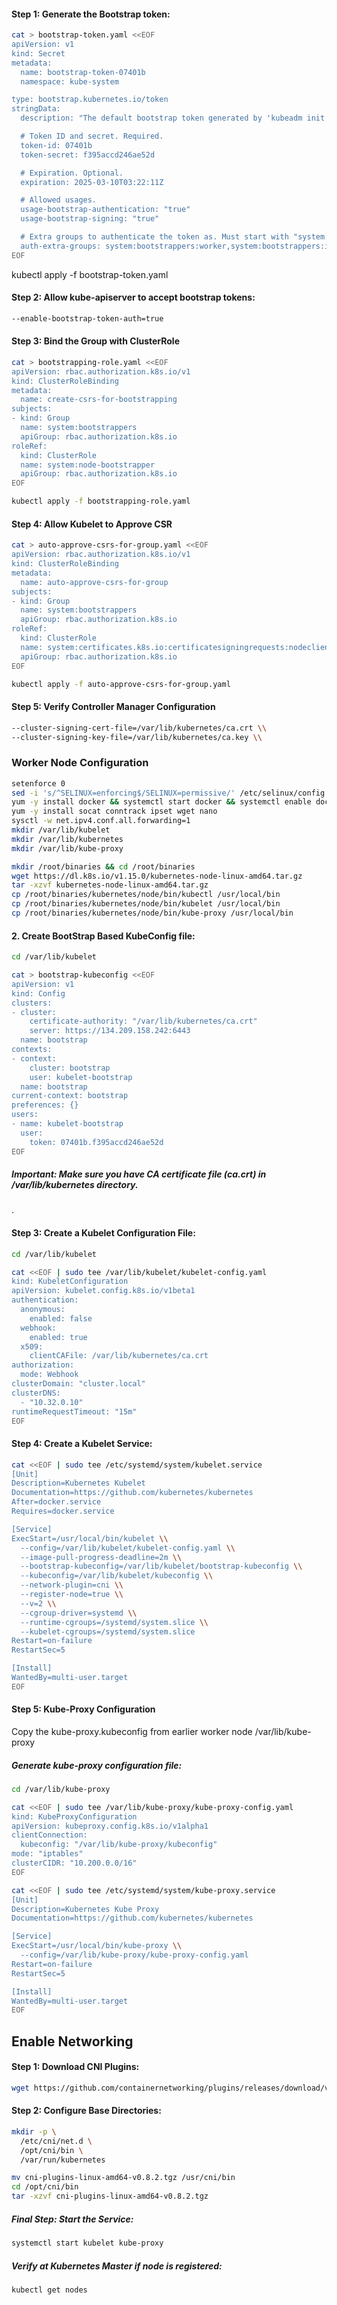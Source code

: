 #### Step 1: Generate the Bootstrap token:
```sh
cat > bootstrap-token.yaml <<EOF
apiVersion: v1
kind: Secret
metadata:
  name: bootstrap-token-07401b
  namespace: kube-system

type: bootstrap.kubernetes.io/token
stringData:
  description: "The default bootstrap token generated by 'kubeadm init'."

  # Token ID and secret. Required.
  token-id: 07401b
  token-secret: f395accd246ae52d

  # Expiration. Optional.
  expiration: 2025-03-10T03:22:11Z

  # Allowed usages.
  usage-bootstrap-authentication: "true"
  usage-bootstrap-signing: "true"

  # Extra groups to authenticate the token as. Must start with "system:bootstrappers:"
  auth-extra-groups: system:bootstrappers:worker,system:bootstrappers:ingress
EOF
```
kubectl apply -f bootstrap-token.yaml 
 
#### Step 2: Allow kube-apiserver to accept bootstrap tokens:
```sh
--enable-bootstrap-token-auth=true
```
#### Step 3: Bind the Group with ClusterRole
```sh
cat > bootstrapping-role.yaml <<EOF
apiVersion: rbac.authorization.k8s.io/v1
kind: ClusterRoleBinding
metadata:
  name: create-csrs-for-bootstrapping
subjects:
- kind: Group
  name: system:bootstrappers
  apiGroup: rbac.authorization.k8s.io
roleRef:
  kind: ClusterRole
  name: system:node-bootstrapper
  apiGroup: rbac.authorization.k8s.io
EOF
```
```sh
kubectl apply -f bootstrapping-role.yaml
```

#### Step 4: Allow Kubelet to Approve CSR
```sh
cat > auto-approve-csrs-for-group.yaml <<EOF
apiVersion: rbac.authorization.k8s.io/v1
kind: ClusterRoleBinding
metadata:
  name: auto-approve-csrs-for-group
subjects:
- kind: Group
  name: system:bootstrappers
  apiGroup: rbac.authorization.k8s.io
roleRef:
  kind: ClusterRole
  name: system:certificates.k8s.io:certificatesigningrequests:nodeclient
  apiGroup: rbac.authorization.k8s.io
EOF
```
```sh
kubectl apply -f auto-approve-csrs-for-group.yaml
```
#### Step 5: Verify Controller Manager Configuration
```sh
--cluster-signing-cert-file=/var/lib/kubernetes/ca.crt \\
--cluster-signing-key-file=/var/lib/kubernetes/ca.key \\
```

### Worker Node Configuration 
```sh
setenforce 0
sed -i 's/^SELINUX=enforcing$/SELINUX=permissive/' /etc/selinux/config
yum -y install docker && systemctl start docker && systemctl enable docker
yum -y install socat conntrack ipset wget nano
sysctl -w net.ipv4.conf.all.forwarding=1
mkdir /var/lib/kubelet
mkdir /var/lib/kubernetes
mkdir /var/lib/kube-proxy

mkdir /root/binaries && cd /root/binaries
wget https://dl.k8s.io/v1.15.0/kubernetes-node-linux-amd64.tar.gz
tar -xzvf kubernetes-node-linux-amd64.tar.gz
cp /root/binaries/kubernetes/node/bin/kubectl /usr/local/bin
cp /root/binaries/kubernetes/node/bin/kubelet /usr/local/bin
cp /root/binaries/kubernetes/node/bin/kube-proxy /usr/local/bin
```
#### 2. Create BootStrap Based KubeConfig file:
```sh
cd /var/lib/kubelet
```
```sh
cat > bootstrap-kubeconfig <<EOF
apiVersion: v1
kind: Config
clusters:
- cluster:
    certificate-authority: "/var/lib/kubernetes/ca.crt"
    server: https://134.209.158.242:6443
  name: bootstrap
contexts:
- context:
    cluster: bootstrap
    user: kubelet-bootstrap
  name: bootstrap
current-context: bootstrap
preferences: {}
users:
- name: kubelet-bootstrap
  user:
    token: 07401b.f395accd246ae52d
EOF
```
##### Important: Make sure you have CA certificate file (ca.crt) in /var/lib/kubernetes directory.
.

#### Step 3: Create a Kubelet Configuration File:
```sh
cd /var/lib/kubelet
```
```sh
cat <<EOF | sudo tee /var/lib/kubelet/kubelet-config.yaml
kind: KubeletConfiguration
apiVersion: kubelet.config.k8s.io/v1beta1
authentication:
  anonymous:
    enabled: false
  webhook:
    enabled: true
  x509:
    clientCAFile: /var/lib/kubernetes/ca.crt
authorization:
  mode: Webhook
clusterDomain: "cluster.local"
clusterDNS:
  - "10.32.0.10"
runtimeRequestTimeout: "15m"
EOF
```

#### Step 4: Create a Kubelet Service:
```sh
cat <<EOF | sudo tee /etc/systemd/system/kubelet.service
[Unit]
Description=Kubernetes Kubelet
Documentation=https://github.com/kubernetes/kubernetes
After=docker.service
Requires=docker.service

[Service]
ExecStart=/usr/local/bin/kubelet \\
  --config=/var/lib/kubelet/kubelet-config.yaml \\
  --image-pull-progress-deadline=2m \\
  --bootstrap-kubeconfig=/var/lib/kubelet/bootstrap-kubeconfig \\
  --kubeconfig=/var/lib/kubelet/kubeconfig \\
  --network-plugin=cni \\
  --register-node=true \\
  --v=2 \\
  --cgroup-driver=systemd \\
  --runtime-cgroups=/systemd/system.slice \\
  --kubelet-cgroups=/systemd/system.slice
Restart=on-failure
RestartSec=5

[Install]
WantedBy=multi-user.target
EOF
```
#### Step 5: Kube-Proxy Configuration

Copy the kube-proxy.kubeconfig from earlier worker node /var/lib/kube-proxy

##### Generate kube-proxy configuration file:
```sh
cd /var/lib/kube-proxy
```
```sh
cat <<EOF | sudo tee /var/lib/kube-proxy/kube-proxy-config.yaml
kind: KubeProxyConfiguration
apiVersion: kubeproxy.config.k8s.io/v1alpha1
clientConnection:
  kubeconfig: "/var/lib/kube-proxy/kubeconfig"
mode: "iptables"
clusterCIDR: "10.200.0.0/16"
EOF
```
```sh
cat <<EOF | sudo tee /etc/systemd/system/kube-proxy.service
[Unit]
Description=Kubernetes Kube Proxy
Documentation=https://github.com/kubernetes/kubernetes

[Service]
ExecStart=/usr/local/bin/kube-proxy \\
  --config=/var/lib/kube-proxy/kube-proxy-config.yaml
Restart=on-failure
RestartSec=5

[Install]
WantedBy=multi-user.target
EOF
```

## Enable Networking

#### Step 1: Download CNI Plugins:
```sh
wget https://github.com/containernetworking/plugins/releases/download/v0.8.2/cni-plugins-linux-amd64-v0.8.2.tgz
```
#### Step 2: Configure Base Directories:
```sh
mkdir -p \
  /etc/cni/net.d \
  /opt/cni/bin \
  /var/run/kubernetes
```
```sh
mv cni-plugins-linux-amd64-v0.8.2.tgz /usr/cni/bin
cd /opt/cni/bin
tar -xzvf cni-plugins-linux-amd64-v0.8.2.tgz
```
##### Final Step: Start the Service:
```sh
systemctl start kubelet kube-proxy
```
##### Verify at Kubernetes Master if node is registered:
```sh
kubectl get nodes
```
